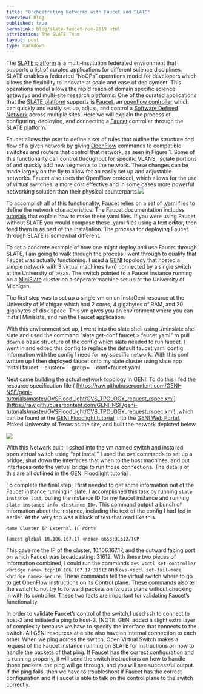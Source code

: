 ```yaml
---
title: "Orchestrating Networks with Faucet and SLATE"
overview: Blog
published: true
permalink: blog/slate-faucet-nov-2019.html
attribution: The SLATE Team
layout: post
type: markdown
---
```


The [SLATE platform](http://www.slateci.io) is a multi-institution federated environment that supports a list of curated applications for different science disciplines. SLATE enables a federated “NoOPs” operations model for developers which allows the flexibility to innovate at scale and ease of deployment. This operations model allows the rapid reach of domain specific science gateways and multi-site research platforms. One of the curated applications that the [SLATE platform](http://www.slateci.io) supports is [Faucet](https://faucet.nz/), an [openflow controller](https://www.sdxcentral.com/networking/sdn/definitions/what-is-openflow/) which can quickly and easily set up, adjust, and control a [Software Defined Network](https://www.opennetworking.org/sdn-definition/) across multiple sites. Here we will explain the process of configuring, deploying, and connecting a [Faucet](https://faucet.nz/) controller through the SLATE platform. <!--end_excerpt-->
  

Faucet allows the user to define a set of rules that outline the structure and flow of a given network by giving [OpenFlow](https://www.opennetworking.org/wp-content/uploads/2014/10/openflow-switch-v1.5.1.pdf) commands to compatible switches and routers that control that network, as seen in Figure 1. Some of this functionality can control throughput for specific VLANS, isolate portions of and quickly add new segments to the network. These changes can be made largely on the fly to allow for an easily set up and adjustable networks. Faucet also uses the OpenFlow protocol, which allows for the use of virtual switches, a more cost effective and in some cases more powerful networking solution than their physical counterparts.![](https://lh6.googleusercontent.com/dvHcVJ7djN0ez9sM4KVcImgAumLmPtgEICa2oxDbt3BFk0nAcmr3eaxFQF3222rWDFYCo4CRq95sqPC89kaZG_w9n4KsckJvD-jLL4Ja8kRY63vcXWci8CljOsoAHIvAvBXBxkpo)

To accomplish all of this functionality, Faucet relies on a set of [.yaml](https://yaml.org/) files to define the network characteristics. The Faucet documentation includes [tutorials](https://docs.faucet.nz/en/latest/tutorials/index.html) that explain how to make these yaml files. If you were using Faucet without SLATE you would compose these .yaml files using a text editor, then feed them in as part of the installation. The process for deploying Faucet through SLATE is somewhat different.

To set a concrete example of how one might deploy and use Faucet through SLATE, I am going to walk through the process I went through to qualify that Faucet was actually functioning. I used a [GENI](https://www.geni.net) topology that hosted a simple network with 3 virtual machines (vm) connected by a single switch at the University of texas. The switch pointed to a Faucet instance running on a [MiniSlate](https://github.com/slateci/minislate) cluster on a seperate machine set up at the University of Michigan.

The first step was to set up a single vm on an InstaGeni resource at the University of Michigan which had 2 cores, 4 gigabytes of RAM, and 20 gigabytes of disk space. This vm gives you an environment where you can install Minislate, and run the Faucet application.

With this environment set up, I went into the slate shell using ./minslate shell slate and used the command “slate get-conf faucet > faucet.yaml” to pull down a basic structure of the config which slate needed to run faucet. I went in and edited this config to replace the default faucet yaml config information with the config I need for my specific network. With this conf written up I then deployed faucet onto my slate cluster using slate app install faucet --cluster=<cluster name> --group=<group name> --conf=faucet.yaml.

Next came building the actual network topology in GENI. To do this I fed the resource specification file ( [​https://raw.githubusercontent.com/GENI-NSF/geni-tutorials/master/OVSFloodLight/OVS_TPOLOGY_request_rspec.xml](https://raw.githubusercontent.com/GENI-NSF/geni-tutorials/master/OVSFloodLight/OVS_TPOLOGY_request_rspec.xml) ,which can be found at the [GENI Floodlight tutorial](https://groups.geni.net/geni/wiki/GENIExperimenter/Tutorials/OpenFlowOVS-Floodlight), into the [GENI Web Portal](https://portal.geni.net), Picked University of Texas as the site, and built the network depicted below.

  
  
![](https://lh5.googleusercontent.com/LkK4K2Svyrvp5Ifk1MpZvh84NU7UrclnMpGXEpP0j3ReZkvnbqdeBDi43V-V_vCe06Qf-t37OLOpVJ8KoV_K4xpYpG7OypFHJfCzsEGQD-wJSIuvQhSy1iRmvvxMcKq0y8rzAYc8)  
  

With this Network built, I sshed into the vm named switch and installed open virtual switch using “apt install” I used the ovs commands to set up a bridge, shut down the interfaces that when to the host machines, and put interfaces onto the virtual bridge to run those connections. The details of this are all outlined in the [GENI Floodlight tutorial](https://groups.geni.net/geni/wiki/GENIExperimenter/Tutorials/OpenFlowOVS-Floodlight) .

To complete the final step, I first needed to get some information out of the Faucet instance running in slate. I accomplished this task by running ```slate instance list```, pulling the instance ID for my faucet instance and running ```slate instance info <Instance ID>```. This command output a bunch of information about the instance, including the text of the config I had fed in earlier. At the very top was a block of text that read like this.
```
Name Cluster IP External IP Ports

faucet-global 10.106.167.17 <none> 6653:31612/TCP
```

This gave me the IP of the cluster, 10.106.167.17, and the outward facing port on which Faucet was broadcasting: 31612. With these two pieces of information combined, I could run the commands ```ovs-vsctl set-controller <bridge name> tcp:10.106.167.17:31612``` and ```ovs-vsctl set-fail-mode <bridge name> secure```. These commands tell the virtual switch where to go to get OpenFlow instructions on its Control plane. These commands also tell the switch to not try to forward packets on its data plane without checking in with its controller. These two facts are important for validating Faucet’s functionality.

In order to validate Faucet’s control of the switch,I used ssh to connect to host-2 and initiated a ping to host-3. [NOTE: GENI added a slight extra layer of complexity because we have to specify the interface that connects to the switch. All GENI resources at a site also have an internal connection to each other. When we ping across the switch, Open Virtual Switch makes a request of the Faucet instance running on SLATE for instructions on how to handle the packets of that ping. If Faucet has the correct configuration and is running properly, it will send the switch instructions on how to handle those packets, the ping will go through, and you will see successful output. If the ping fails, then we have to troubleshoot if Faucet has the correct configuration and if Faucet is able to talk on the control plane to the switch correctly.
